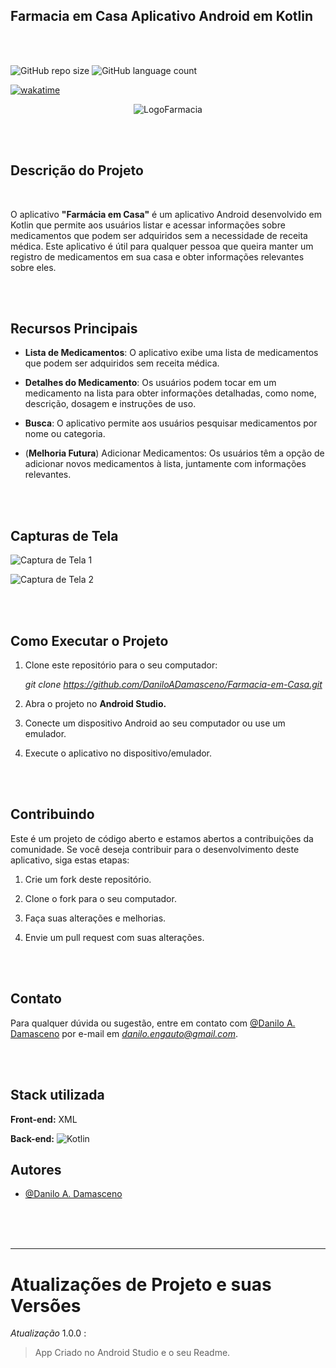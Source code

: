 ## Farmacia em Casa Aplicativo Android em Kotlin

</hr>
</br>
</br>

![GitHub repo size](https://img.shields.io/github/repo-size/DaniloADamasceno/Farmacia-em-Casa?style=for-the-badge)
![GitHub language count](https://img.shields.io/github/languages/count/DaniloADamasceno/Farmacia-em-Casa?style=for-the-badge)



[![wakatime](https://wakatime.com/badge/user/e7f2e494-878d-4290-9a2b-cc473da48b8a/project/0aa6d9af-122c-45cb-80d7-6fc87f3a3991.svg)](https://wakatime.com/badge/user/e7f2e494-878d-4290-9a2b-cc473da48b8a/project/0aa6d9af-122c-45cb-80d7-6fc87f3a3991)

<!-- Imagem da Tela inicial do Aplicativo -->
<div align="center">
 
![LogoFarmacia](https://github.com/DaniloADamasceno/Farmacia-em-Casa/assets/71226047/bea87add-db2b-49ca-a7a2-c7d6bee482e3)
 </div>

</br>
</br>

## Descrição do Projeto

</br>

 O aplicativo **"Farmácia em Casa"**  é um aplicativo Android desenvolvido em Kotlin que permite aos usuários listar e acessar informações sobre medicamentos que podem ser adquiridos sem a necessidade de receita médica.
 Este aplicativo é útil para qualquer pessoa que queira manter um registro de medicamentos em sua casa e obter informações relevantes sobre eles.

</br>
</br>

## Recursos Principais

- **Lista de Medicamentos**: O aplicativo exibe uma lista de medicamentos que podem ser adquiridos sem receita médica.

- **Detalhes do Medicamento**: Os usuários podem tocar em um medicamento na lista para obter informações detalhadas, como nome, descrição, dosagem e instruções de uso.

- **Busca**: O aplicativo permite aos usuários pesquisar medicamentos por nome ou categoria.

- (**Melhoria Futura**)  Adicionar Medicamentos: Os usuários têm a opção de adicionar novos medicamentos à lista, juntamente com informações relevantes.

</br>
</br>

## Capturas de Tela

![Captura de Tela 1](screenshot1.png)

![Captura de Tela 2](screenshot2.png)

</br>
</br>

## Como Executar o Projeto

1. Clone este repositório para o seu computador:

    *git clone <https://github.com/DaniloADamasceno/Farmacia-em-Casa.git>*

2. Abra o projeto no **Android Studio.**

3. Conecte um dispositivo Android ao seu computador ou use um emulador.

4. Execute o aplicativo no dispositivo/emulador.

</br>
</br>

## Contribuindo

Este é um projeto de código aberto e estamos abertos a contribuições da comunidade. Se você deseja contribuir para o desenvolvimento deste aplicativo, siga estas etapas:

1. Crie um fork deste repositório.

2. Clone o fork para o seu computador.

3. Faça suas alterações e melhorias.

4. Envie um pull request com suas alterações.

</br>
</br>

## Contato

Para qualquer dúvida ou sugestão, entre em contato com  [@Danilo A. Damasceno](https://github.com/DaniloADamasceno/) por e-mail em *<danilo.engauto@gmail.com>*.

</br>
</br>

</hr>

## Stack utilizada

**Front-end:** XML

**Back-end:** ![Kotlin](https://img.shields.io/badge/Kotlin-0095D5?&style=for-the-badge&logo=kotlin&logoColor=white)

## Autores

- [@Danilo A. Damasceno](https://github.com/DaniloADamasceno/)

</br>
</br>
</br>

________________________________________________________________________________________________________________________________________________________________

# Atualizações de Projeto e suas Versões

*Atualização* 1.0.0 :
> App Criado no Android Studio e o seu Readme.
